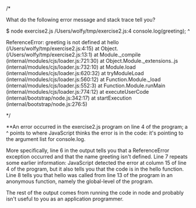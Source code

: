 /*


What do the following error message and stack trace tell you?

$ node exercise2.js
/Users/wolfy/tmp/exercise2.js:4
  console.log(greeting);
              ^

ReferenceError: greeting is not defined
    at hello (/Users/wolfy/tmp/exercise2.js:4:15)
    at Object.<anonymous> (/Users/wolfy/tmp/exercise2.js:13:1)
    at Module._compile (internal/modules/cjs/loader.js:721:30)
    at Object.Module._extensions..js (internal/modules/cjs/loader.js:732:10)
    at Module.load (internal/modules/cjs/loader.js:620:32)
    at tryModuleLoad (internal/modules/cjs/loader.js:560:12)
    at Function.Module._load (internal/modules/cjs/loader.js:552:3)
    at Function.Module.runMain (internal/modules/cjs/loader.js:774:12)
    at executeUserCode (internal/bootstrap/node.js:342:17)
    at startExecution (internal/bootstrap/node.js:276:5)


*/

**An error occurred in the exercise2.js program on line 4 of the program; a ^ points to where JavaScript thinks the error is in the code: it's pointing to the argument list for console.log.

More specifically, line 6 in the output tells you that a ReferenceError exception occurred and that the name greeting isn't defined. Line 7 repeats some earlier information: JavaScript detected the error at column 15 of line 4 of the program, but it also tells you that the code is in the hello function. Line 8 tells you that hello was called from line 13 of the program in an anonymous function, namely the global-level of the program.

The rest of the output comes from running the code in node and probably isn't useful to you as an application programmer.